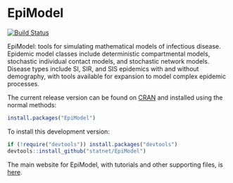 EpiModel
===============

[![Build Status](https://travis-ci.org/statnet/EpiModel.svg?branch=master)](https://travis-ci.org/statnet/EpiModel)

EpiModel: tools for simulating mathematical models of infectious disease. Epidemic model classes include deterministic compartmental models, stochastic individual contact models, and stochastic network models. Disease types include SI, SIR, and SIS epidemics with and without
demography, with tools available for expansion to model complex epidemic processes.

The current release version can be found on [CRAN](http://cran.r-project.org/web/packages/EpiModel/index.html) and installed using the normal methods:
```r
install.packages("EpiModel")
```

To install this development version:
```r
if (!require("devtools")) install.packages("devtools")
devtools::install_github("statnet/EpiModel")
```

The main website for EpiModel, with tutorials and other supporting files, is [here](http://statnet.github.io/EpiModel/).
